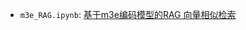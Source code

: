 
* `m3e_RAG.ipynb`: [基于m3e编码模型的RAG 向量相似检索](https://blog.csdn.net/sjxgghg/article/details/136830746)

